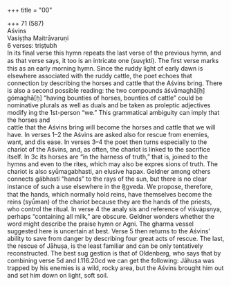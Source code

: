 +++
title = "00"

+++
71 (587)  
Aśvins  
Vasiṣṭha Maitrāvaruṇi  
6 verses: triṣṭubh  
In its final verse this hymn repeats the last verse of the previous hymn, and as that  verse says, it too is an intricate one (suvr̥ktí). The first verse marks this as an early morning hymn. Since the ruddy light of early dawn is elsewhere associated with the  ruddy cattle, the poet echoes that connection by describing the horses and cattle  that the Aśvins bring. There is also a second possible reading: the two compounds  áśvāmaghā[ḥ] gómaghā[ḥ] “having bounties of horses, bounties of cattle” could  be nominative plurals as well as duals and be taken as proleptic adjectives modify ing the 1st-person “we.” This grammatical ambiguity can imply that the horses and  
cattle that the Aśvins bring will become the horses and cattle that we will have. In verses 1–2 the Aśvins are asked also for rescue from enemies, want, and dis ease. In verses 3–4 the poet then turns especially to the chariot of the Aśvins, and, as  often, the chariot is linked to the sacrifice itself. In 3c its horses are “in the harness of  truth,” that is, joined to the hymns and even to the rites, which may also be expres sions of truth. The chariot is also syū́magabhasti, an elusive hapax. Geldner among  others connects gábhasti “hands” to the rays of the sun, but there is no clear instance  of such a use elsewhere in the R̥gveda. We propose, therefore, that the hands, which  normally hold reins, have themselves become the reins (syū́man) of the chariot  because they are the hands of the priests, who control the ritual. In verse 4 the analy sis and reference of viśvápsnya, perhaps “containing all milk,” are obscure. Geldner  wonders whether the word might describe the praise hymn or Agni. The gharma  vessel suggested here is uncertain at best. Verse 5 then returns to the Aśvins’ ability  to save from danger by describing four great acts of rescue. The last, the rescue of  Jāhuṣa, is the least familiar and can be only tentatively reconstructed. The best sug gestion is that of Oldenberg, who says that by combining verse 5d and I.116.20cd we  can get the following: Jāhuṣa was trapped by his enemies is a wild, rocky area, but  the Aśvins brought him out and set him down on light, soft soil.  